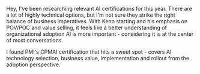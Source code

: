 Hey, I've been researching relevant AI certifications for this year. There are a lot of highly technical options, but I'm not sure they strike the right balance of business imperatives. With Keno starting and his emphasis on POV/POC and value selling, it feels like a better understanding of organizational adoption AI is more important - considering it is at the center of most conversations. 

I found PMI's CPMAI certification that hits a sweet spot - covers AI technology selection, business value, implementation and rollout from the adoption perspective. 